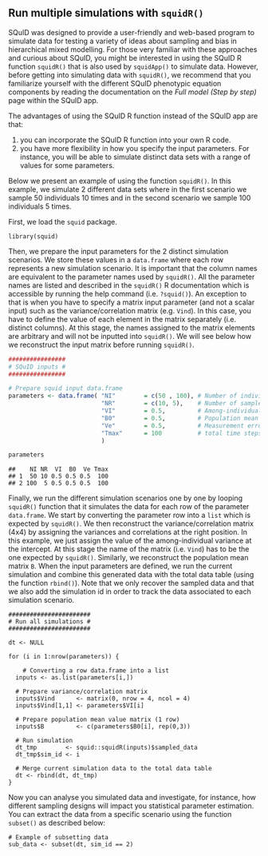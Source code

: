 
## Run multiple simulations with `squidR()`

SQuID was designed to provide a user-friendly and web-based program to simulate data for testing a variety of ideas about sampling and bias in hierarchical mixed modelling. For those very familiar with these approaches and curious about SQuID, you might be interested in using the SQuID R function `squidR()` that is also used by `squidApp()` to simulate data. However, before getting into simulating data with `squidR()`, we  recommend that you familiarize yourself with the different SQuID phenotypic equation components by reading the documentation on the *Full model (Step by step)* page within the SQuID app. 

The advantages of using the SQuID R function instead of the SQuID app are that:

1. you can incorporate the SQuID R function into your own R code.
2. you have more flexibility in how you specify the input parameters. For instance, you will be able to simulate distinct data sets with a range of values for some parameters.

Below we present an example of using the function `squidR()`. In this example, we simulate 2 different data sets where in the first scenario we sample 50 individuals 10 times and in the second scenario we sample 100 individuals 5 times. 

First, we load the `squid` package.

```
library(squid)
```

Then, we prepare the input parameters for the 2 distinct simulation scenarios. We store these values in a `data.frame` where each row represents a new simulation scenario. It is important that the column names are equivalent to the parameter names used by `squidR()`. All the parameter names are listed and described in the `squidR()` R documentation which is accessible by running the help command (i.e. `?squid()`). An exception to that is when you have to specify a matrix input parameter (and not a scalar input) such as the variance/correlation matrix (e.g. `Vind`). In this case, you have to define the value of each element in the matrix separately (i.e. distinct columns). At this stage, the names assigned to the matrix elements are arbitrary and will not be inputted into `squidR()`. We will see below how we reconstruct the input matrix before running `squidR()`. 



```r
################
# SQuID inputs #
################

# Prepare squid input data.frame
parameters <- data.frame( "NI"        = c(50 , 100), # Number of individuals
                          "NR"        = c(10, 5),    # Number of samples per individual
                          "VI"        = 0.5,         # Among-individual variance (intercept)
                          "B0"        = 0.5,         # Population mean phenotype (intercept)
                          "Ve"        = 0.5,         # Measurement error variance
                          "Tmax"      = 100          # total time steps
                          )

parameters
```

```
##    NI NR  VI  B0  Ve Tmax
## 1  50 10 0.5 0.5 0.5  100
## 2 100  5 0.5 0.5 0.5  100
```


Finally, we run the different simulation scenarios one by one by looping `squidR()` function that it simulates the data for each row of the parameter `data.frame`. We start by converting the parameter row into a `list` which is expected by `squidR()`. We then reconstruct the variance/correlation matrix (4x4) by assigning the variances and correlations at the right position. In this example, we just assign the value of the among-individual variance at the intercept. At this stage the name of the matrix (i.e. `Vind`) has to be the one expected by `squidR()`. Similarly, we reconstruct the population mean matrix `B`. When the input parameters are defined, we run the current simulation and combine this generated data with the total data table (using the function `rbind()`). Note that we only recover the sampled data and that we also add the simulation id in order to track the data associated to each simulation scenario.

```
#######################
# Run all simulations #
#######################

dt <- NULL

for (i in 1:nrow(parameters)) { 
	
	# Converting a row data.frame into a list
  inputs <- as.list(parameters[i,])
  
  # Prepare variance/correlation matrix
  inputs$Vind      <- matrix(0, nrow = 4, ncol = 4)
  inputs$Vind[1,1] <- parameters$VI[i]
  
  # Prepare population mean value matrix (1 row)
  inputs$B         <- c(parameters$B0[i], rep(0,3))
  
  # Run simulation
  dt_tmp        <- squid::squidR(inputs)$sampled_data
  dt_tmp$sim_id <- i
  
  # Merge current simulation data to the total data table
  dt <- rbind(dt, dt_tmp)
}

```

Now you can analyse you simulated data and investigate, for instance, how different sampling designs will impact you statistical parameter estimation. You can extract the data from a specific scenario using the function `subset()` as described below: 

```
# Example of subsetting data 
sub_data <- subset(dt, sim_id == 2)

```
